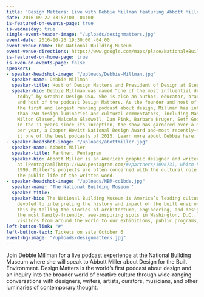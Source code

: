```yaml
---
title: 'Design Matters: Live with Debbie Millman featuring Abbott Miller'
date: 2016-09-22 03:57:00 -04:00
is-featured-on-events-page: true
is-wednesday: true
single-event-header-image: "/uploads/designmatters.jpg"
event-date: 2016-10-26 19:30:00 -04:00
event-venue-name: The National Building Museum
event-venue-directions: https://www.google.com/maps/place/National+Building+Museum/@38.8977516,-77.0198075,17z/data=!3m1!4b1!4m5!3m4!1s0x89b7b78ee8345b73:0x48233bd191725f45!8m2!3d38.8977516!4d-77.0176188
is-featured-on-home-page: true
is-even-on-events-page: false
speakers:
- speaker-headshot-image: "/uploads/Debbie-Millman.jpg"
  speaker-name: Debbie Millman
  speaker-title: Host of Design Matters and President of Design at Sterling Brands
  speaker-bio: Debbie Millman was named “one of the most influential designers working
    today” by Graphic Design USA. She is also an author, educator, brand strategist
    and host of the podcast Design Matters. As the founder and host of Design Matters,
    the first and longest running podcast about design, Millman has interviewed more
    than 250 design luminaries and cultural commentators, including Massimo Vignelli,
    Milton Glaser, Malcolm Gladwell, Dan Pink, Barbara Kruger, Seth Godin and more.
    In the 11 years since its inception, the show has garnered over a million download
    per year, a Cooper Hewitt National Design Award and—most recently—iTunes designated
    it one of the best podcasts of 2015. Learn more about Debbie here.
- speaker-headshot-image: "/uploads/abottmiller.jpg"
  speaker-name: Abbott Miller
  speaker-title: Partner, Pentagram
  speaker-bio: Abbott Miller is an American graphic designer and writer, and a partner
    at [Pentagram](http://www.pentagram.com/#/partners/109673), which he joined in
    1999. Miller’s projects are often concerned with the cultural role of design and
    the public life of the written word.
- speaker-headshot-image: "/uploads/NBM-cc1bde.jpg"
  speaker-name: 'The National Building Museum '
  speaker-title: 
  speaker-bio: The National Building Museum is America’s leading cultural institution
    devoted to interpreting the history and impact of the built environment. We do
    this by telling the stories of architecture, engineering, and design. As one of
    the most family-friendly, awe-inspiring spots in Washington, D.C., we welcome
    visitors from around the world to our exhibitions, public programs, and festivals.
left-button-link: "#"
left-button-text: Tickets on sale October 6
event-bg-image: "/uploads/designmatters.jpg"
---
```


Join Debbie Millman for a live podcast experience at the National Building Museum where she will speak to Abbott Miller about Design for the Built Environment. Design Matters is the world’s first podcast about design and an inquiry into the broader world of creative culture through wide-ranging conversations with designers, writers, artists, curators, musicians, and other luminaries of contemporary thought.
